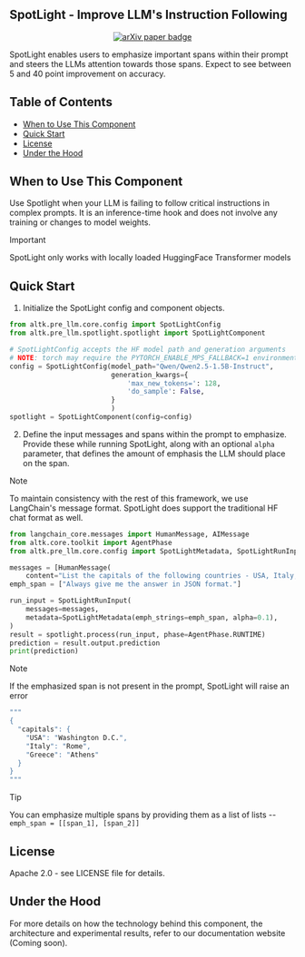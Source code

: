 ## SpotLight - Improve LLM's Instruction Following

<p align="center">
<a href="https://arxiv.org/abs/2505.12025" target="_blank">
  <img src="https://img.shields.io/badge/arXiv link-SpotLight-blue" alt="arXiv paper badge" />
</a>
</p>

SpotLight enables users to emphasize important spans within their prompt and steers the LLMs attention towards those spans. Expect to see between 5 and 40 point improvement on accuracy.


## Table of Contents
- [When to Use This Component](#when-to-use-this-component)
- [Quick Start](#quick-start)
- [License](#license)
- [Under the Hood](#under-the-hood)


## When to Use This Component
Use Spotlight when your LLM is failing to follow critical instructions in complex prompts. It is an inference-time hook and does not involve any training or changes to model weights.

> [!IMPORTANT]
> SpotLight only works with locally loaded HuggingFace Transformer models


## Quick Start

1. Initialize the SpotLight config and component objects.

```python
from altk.pre_llm.core.config import SpotLightConfig
from altk.pre_llm.spotlight.spotlight import SpotLightComponent

# SpotLightConfig accepts the HF model path and generation arguments
# NOTE: torch may require the PYTORCH_ENABLE_MPS_FALLBACK=1 environment variable
config = SpotLightConfig(model_path="Qwen/Qwen2.5-1.5B-Instruct",
                         generation_kwargs={
                             'max_new_tokens=': 128,
                             'do_sample': False,
                         }
                         )
spotlight = SpotLightComponent(config=config)
```

2. Define the input messages and spans within the prompt to emphasize. Provide these while running SpotLight, along with an optional `alpha` parameter, that defines the amount of emphasis the LLM should place on the span.
> [!NOTE]
> To maintain consistency with the rest of this framework, we use LangChain's message format. SpotLight does support the traditional HF chat format as well.

```python
from langchain_core.messages import HumanMessage, AIMessage
from altk.core.toolkit import AgentPhase
from altk.pre_llm.core.config import SpotLightMetadata, SpotLightRunInput

messages = [HumanMessage(
    content="List the capitals of the following countries - USA, Italy, Greece. Always give me the answer in JSON format.")]
emph_span = ["Always give me the answer in JSON format."]

run_input = SpotLightRunInput(
    messages=messages,
    metadata=SpotLightMetadata(emph_strings=emph_span, alpha=0.1),
)
result = spotlight.process(run_input, phase=AgentPhase.RUNTIME)
prediction = result.output.prediction
print(prediction)
```
> [!NOTE]
> If the emphasized span is not present in the prompt, SpotLight will raise an error

```bash
"""
{
  "capitals": {
    "USA": "Washington D.C.",
    "Italy": "Rome",
    "Greece": "Athens"
  }
}
"""
```

> [!TIP]
> You can emphasize multiple spans by providing them as a list of lists -- `emph_span = [[span_1], [span_2]]`

## License
Apache 2.0 - see LICENSE file for details.

## Under the Hood
For more details on how the technology behind this component, the architecture and experimental results, refer to our documentation website (Coming soon).
